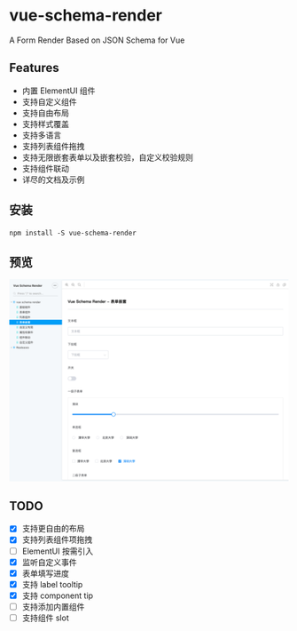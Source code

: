 # vue-schema-render
A Form Render Based on JSON Schema for Vue

## Features

- 内置 ElementUI 组件
- 支持自定义组件
- 支持自由布局
- 支持样式覆盖
- 支持多语言
- 支持列表组件拖拽
- 支持无限嵌套表单以及嵌套校验，自定义校验规则
- 支持组件联动
- 详尽的文档及示例


## 安装
`npm install -S vue-schema-render`


## 预览

![](./demo.png)


## TODO

- [x] 支持更自由的布局
- [x] 支持列表组件项拖拽
- [ ] ElementUI 按需引入
- [x] 监听自定义事件
- [x] 表单填写进度
- [x] 支持 label tooltip
- [x] 支持 component tip
- [ ] 支持添加内置组件
- [ ] 支持组件 slot